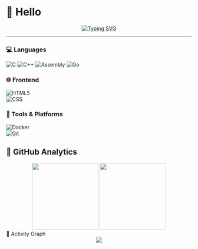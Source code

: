 # 💎 Hello   

<div align="center">  
 
[![Typing SVG](https://readme-typing-svg.herokuapp.com?font=Sacramento&size=35&pause=1000&color=87CEFA&center=true&vCenter=true&width=600&lines=Full+Stack+Developer;Coding+With+Creativity+💻;Lover+of+Pastel+Colors+🌸;Always+Learning+%26+Growing)](https://git.io/typing-svg)  

</div>  

---

### 💻 Languages  
![C](https://img.shields.io/badge/C-ADD8E6?style=for-the-badge&logo=c&logoColor=white)  ![C++](https://img.shields.io/badge/C++-89CFF0?style=for-the-badge&logo=c%2B%2B&logoColor=white)  ![Assembly](https://img.shields.io/badge/Assembly-87CEFA?style=for-the-badge&logo=asm&logoColor=black)  ![Go](https://img.shields.io/badge/Go-A2D2FF?style=for-the-badge&logo=go&logoColor=white)  

### 🌐 Frontend  
![HTML5](https://img.shields.io/badge/HTML5-90E0EF?style=for-the-badge&logo=html5&logoColor=white)  
![CSS](https://img.shields.io/badge/CSS3-48CAE4?style=for-the-badge&logo=css3&logoColor=white)  
### 🔧 Tools & Platforms  
![Docker](https://img.shields.io/badge/Docker-00BFFF?style=for-the-badge&logo=docker&logoColor=white)  
![Git](https://img.shields.io/badge/Git-89CFF0?style=for-the-badge&logo=git&logoColor=white)  

## 🌷 GitHub Analytics  
<div align="center">  
<img height="180em" src="https://github-readme-stats.vercel.app/api?username=fatimaaaziz&show_icons=true&theme=radical&title_color=87CEFA&icon_color=00BFFF&text_color=fff&bg_color=141321"/>  
<img height="180em" src="https://github-readme-stats.vercel.app/api/top-langs/?username=fatimaaaziz&layout=compact&theme=radical&title_color=87CEFA&text_color=fff&bg_color=141321"/>  
</div> 
🌸 Activity Graph
<div align="center"> <img src="https://github-readme-activity-graph.vercel.app/graph?username=fatimaaaziz&bg_color=141321&color=87CEFA&line=00BFFF&point=FFFFFF&area=true&hide_border=true"/> </div>
